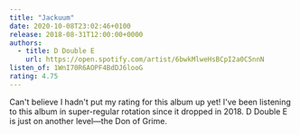 ```yaml
---
title: "Jackuum"
date: 2020-10-08T23:02:46+0100
release: 2018-08-31T12:00:00+0000
authors:
  - title: D Double E
    url: https://open.spotify.com/artist/6bwkMlweHsBCpI2a0C5nnN
listen_of: 1WnI70R6AOPF4BdDJ6looG
rating: 4.75
---
```


Can't believe I hadn't put my rating for this album up yet! I've been listening to this album in super-regular rotation since it dropped in 2018. D Double E is just on another level—the Don of Grime.
